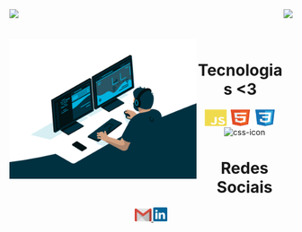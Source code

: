 

<div>
  
  <img  height="180em" src="https://github-readme-stats.vercel.app/api?username=JonatanAJ&show_icons=true&theme=dark&include_all_commits=true&count_private=true"/>
  <img align="right" height="180em" src="https://github-readme-stats.vercel.app/api/top-langs/?username=JonatanAJ&layout=compact&langs_count=16&theme=dark"/>
</div>
<br>

<div  align="center"> 
  <div style="display: inline_block"><br>
    <img align="left" height="250" alt="coding-time" src="code.gif">
    <h1 align="center"> Tecnologias <3</h1>
    <img align="center" height="30" width="40" alt="js-icon"  src="https://raw.githubusercontent.com/devicons/devicon/master/icons/javascript/javascript-plain.svg">
    <img align="center" height="30" width="40" alt="html-icon" src="https://raw.githubusercontent.com/devicons/devicon/master/icons/html5/html5-original.svg">
    <img align="center" height="30" width="40" alt="css-icon" src="https://raw.githubusercontent.com/devicons/devicon/master/icons/css3/css3-original.svg">
    <img align="center" height="30" width="40" alt="css-icon" src="https://raw.githubusercontent.com/devicons/devicon/master/icons/SQL/slq-original.svg">
    
   
   </div>
    
  
  <h1 align="center">Redes Sociais</h1>
    <a href = "mailto: jonatananangelimmm@gmail.com">
      <img width="30" src="gmail.svg">
    </a>
    <a href = "https://www.linkedin.com/in/jonatan-angelim-a10289252/">
      <img width="25" src="linkedin.svg">
    </a>
